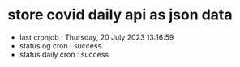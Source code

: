 # store covid daily api as json data

- last cronjob : Thursday, 20 July 2023 13:16:59
- status og cron : success
- status daily cron : success
      
      